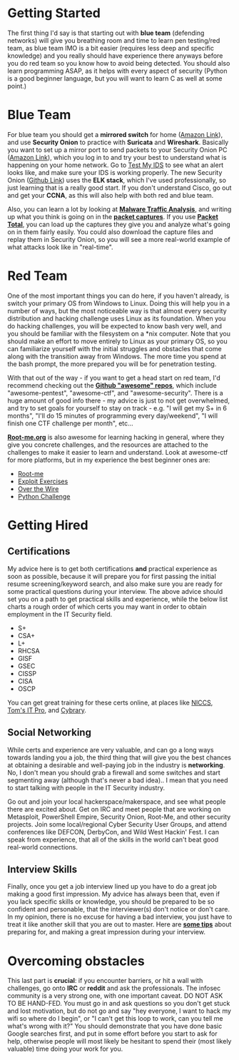 # Getting Started
The first thing I'd say is that starting out with **blue team** (defending networks) will give you breathing room and time to learn pen testing/red team, as blue team IMO is a bit easier (requires less deep and specific knowledge) and you really should have experience there anyways before you do red team so you know how to avoid being detected. You should also learn programming ASAP, as it helps with every aspect of security (Python is a good beginner language, but you will want to learn C as well at some point.)

# Blue Team
For blue team you should get a **mirrored switch** for home ([Amazon Link](https://www.amazon.com/s/ref=nb_sb_noss?url=search-alias%3Daps&field-keywords=mirror+port+switch&rh=i%3Aaps%2Ck%3Amirror+port+switch)), and use **Security Onion** to practice with **Suricata** and **Wireshark**. Basically you want to set up a mirror port to send packets to your Security Onion PC ([Amazon Link](https://www.amazon.com/s/ref=nb_sb_noss_2?url=search-alias%3Daps&field-keywords=zotac+zbox&rh=i%3Aaps%2Ck%3Azotac+zbox)), which you log in to and try your best to understand what is happening on your home network.  Go to [Test My IDS](http://testmyids.com/) to see what an alert looks like, and make sure your IDS is working properly.  The new Security Onion ([Github Link](https://github.com/Security-Onion-Solutions/securityonion-elastic)) uses the **ELK stack**, which I've used professionally, so just learning that is a really good start.  If you don't understand Cisco, go out and get your **CCNA**, as this will also help with both red and blue team.

Also, you can learn a lot by looking at [**Malware Traffic Analysis**](https://malware-traffic-analysis.net), and writing up what you think is going on in the [**packet captures**](https://www.malware-traffic-analysis.net/training-exercises.html). If you use [**Packet Total**](https://packettotal.com), you can load up the captures they give you and analyze what's going on in them fairly easily. You could also download the capture files and replay them in Security Onion, so you will see a more real-world example of what attacks look like in "real-time".

# Red Team
One of the most important things you can do here, if you haven't already, is switch your primary OS from Windows to Linux.  Doing this will help you in a number of ways, but the most noticeable way is that almost every security distribution and hacking challenge uses Linux as its foundation.  When you do hacking challenges, you will be expected to know bash very well, and you should be familiar with the filesystem on a \*nix computer.  Note that you should make an effort to move entirely to Linux as your primary OS, so you can familiarize yourself with the initial struggles and obstacles that come along with the transition away from Windows.  The more time you spend at the bash prompt, the more prepared you will be for penetration testing. 

With that out of the way - if you want to get a head start on red team, I'd recommend checking out the [**Github "awesome" repos**](https://www.google.com/search?q=site%3Agithub.com+"awesome-"&oq=site%3Agithub.com+"awesome-"), which include "awesome-pentest", "awesome-ctf", and "awesome-security". There is a huge amount of good info there - my advice is just to not get overwhelmed, and try to set goals for yourself to stay on track - e.g. "I will get my S+ in 6 months", "I'll do 15 minutes of programming every day/weekend", "I will finish one CTF challenge per month", etc... 

[**Root-me.org**](https://root-me.org) is also awesome for learning hacking in general, where they give you concrete challenges, and the resources are attached to the challenges to make it easier to learn and understand.  Look at awesome-ctf for more platforms, but in my experience the best beginner ones are: 
* [Root-me](https://www.root-me.org/?lang=eng)
* [Exploit Exercises](https://exploit-exercises.com/)
* [Over the Wire](http://overthewire.org/wargames/)
* [Python Challenge](http://www.pythonchallenge.com/)

# Getting Hired
## Certifications
My advice here is to get both certifications **and** practical experience as soon as possible, because it will prepare you for first passing the initial resume screening/keyword search, and also make sure you are ready for some practical questions during your interview.  The above advice should set you on a path to get practical skills and experience, while the below list charts a rough order of which certs you may want in order to obtain employment in the IT Security field.

* S+
* CSA+
* L+
* RHCSA
* GISF
* GSEC
* CISSP
* CISA
* OSCP

You can get great training for these certs online, at places like [NICCS](https://niccs.us-cert.gov/training/search), [Tom's IT Pro](http://www.tomsitpro.com/tags/security+certification/), and [Cybrary](https://www.cybrary.it/).

## Social Networking
While certs and experience are very valuable, and can go a long ways towards landing you a job, the third thing that will give you the best chances at obtaining a desirable and well-paying job in the industry is **networking**.  No, I don't mean you should grab a firewall and some switches and start segmenting away (although that's never a bad idea).. I mean that you need to start talking with people in the IT Security industry.  

Go out and join your local hackerspace/makerspace, and see what people there are excited about.  Get on IRC and meet people that are working on Metasploit, PowerShell Empire, Security Onion, Root-Me, and other security projects.  Join some local/regional Cyber Security User Groups, and attend conferences like DEFCON, DerbyCon, and Wild West Hackin' Fest.  I can speak from experience, that all of the skills in the world can't beat good real-world connections.

## Interview Skills
Finally, once you get a job interview lined up you have to do a great job making a good first impression.  My advice has always been that, even if you lack specific skills or knowledge, you should be prepared to be so confident and personable, that the interviewer(s) don't notice or don't care.  In my opinion, there is no excuse for having a bad interview, you just have to treat it like another skill that you are out to master.  Here are [**some tips**](https://www.indeed.com/career-advice/interviewing/job-interview-tips-how-to-make-a-great-impression) about preparing for, and making a great impression during your interview.

# Overcoming obstacles
This last part is **crucial**:  if you encounter barriers, or hit a wall with challenges, go onto **IRC** or **reddit** and ask the professionals.  The infosec community is a very strong one, with one important caveat.  DO NOT ASK TO BE HAND-FED.  You must go in and ask questions so you don't get stuck and lost motivation, but do not go and say "hey everyone, I want to hack my wifi so where do I begin", or "I can't get this loop to work, can you tell me what's wrong with it?"  You should demonstrate that you have done basic Google searches first, and put in some effort before you start to ask for help, otherwise people will most likely be hesitant to spend their (most likely valuable) time doing your work for you.
